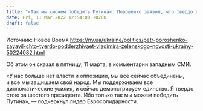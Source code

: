 ```yaml
---
title: "«Так мы сможем победить Путина»: Порошенко заявил, что твердо поддерживает Зеленского — видео"
date: Fri, 11 Mar 2022 12:54:00 +0200
draft: false
---
```

Источник: Новое Время https://nv.ua/ukraine/politics/petr-poroshenko-zayavil-chto-tverdo-podderzhivaet-vladimira-zelenskogo-novosti-ukrainy-50224082.html


Об этом он сказал в пятницу, 11 марта, в комментарии западным СМИ.

«У нас больше нет власти и оппозиции, мы все сейчас объединены, и все мы защищаем свой народ. Мы поддерживаем все дипломатические усилия, и сейчас демонстрируем единство. Я твердо стою за шестого президента. Ибо только так мы можем победить Путина», — подчеркнул лидер Евросолидарности.

